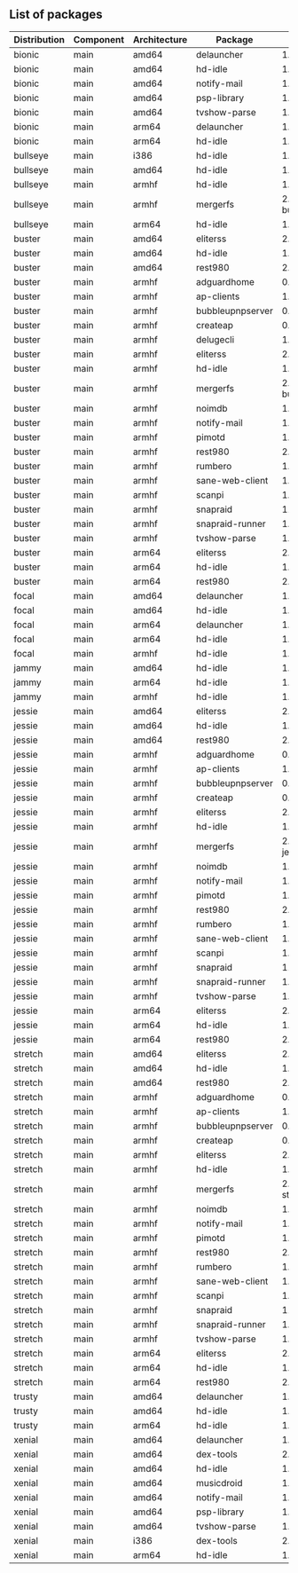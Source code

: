 ## List of packages

| Distribution | Component | Architecture | Package | Version |
| ------------ | ------ | -------- | ------- | ------- |
|bionic|main|amd64|delauncher|1.5.1|
|bionic|main|amd64|hd-idle|1.17|
|bionic|main|amd64|notify-mail|1.2.2|
|bionic|main|amd64|psp-library|1.4.0|
|bionic|main|amd64|tvshow-parse|1.15.0|
|bionic|main|arm64|delauncher|1.5.1|
|bionic|main|arm64|hd-idle|1.17|
|bullseye|main|i386|hd-idle|1.16|
|bullseye|main|amd64|hd-idle|1.16|
|bullseye|main|armhf|hd-idle|1.16|
|bullseye|main|armhf|mergerfs|2.33.5~debian-bullseye|
|bullseye|main|arm64|hd-idle|1.16|
|buster|main|amd64|eliterss|2.29.0|
|buster|main|amd64|hd-idle|1.17|
|buster|main|amd64|rest980|2.1.2~ado1|
|buster|main|armhf|adguardhome|0.107.2|
|buster|main|armhf|ap-clients|1.1.1|
|buster|main|armhf|bubbleupnpserver|0.9-5~ado4|
|buster|main|armhf|createap|0.4.6~ado4|
|buster|main|armhf|delugecli|1.4.3|
|buster|main|armhf|eliterss|2.29.0|
|buster|main|armhf|hd-idle|1.17|
|buster|main|armhf|mergerfs|2.33.5~debian-buster|
|buster|main|armhf|noimdb|1.1.0|
|buster|main|armhf|notify-mail|1.2.2|
|buster|main|armhf|pimotd|1.2.0|
|buster|main|armhf|rest980|2.1.2~ado1|
|buster|main|armhf|rumbero|1.0.0|
|buster|main|armhf|sane-web-client|1.4|
|buster|main|armhf|scanpi|1.3.1|
|buster|main|armhf|snapraid|11.3-1|
|buster|main|armhf|snapraid-runner|1.1.0|
|buster|main|armhf|tvshow-parse|1.15.0|
|buster|main|arm64|eliterss|2.29.0|
|buster|main|arm64|hd-idle|1.17|
|buster|main|arm64|rest980|2.1.2~ado1|
|focal|main|amd64|delauncher|1.5.1|
|focal|main|amd64|hd-idle|1.17|
|focal|main|arm64|delauncher|1.5.1|
|focal|main|arm64|hd-idle|1.17|
|focal|main|armhf|hd-idle|1.17|
|jammy|main|amd64|hd-idle|1.17|
|jammy|main|arm64|hd-idle|1.17|
|jammy|main|armhf|hd-idle|1.17|
|jessie|main|amd64|eliterss|2.29.0|
|jessie|main|amd64|hd-idle|1.17|
|jessie|main|amd64|rest980|2.1.2~ado1|
|jessie|main|armhf|adguardhome|0.107.2|
|jessie|main|armhf|ap-clients|1.1.1|
|jessie|main|armhf|bubbleupnpserver|0.9-5~ado4|
|jessie|main|armhf|createap|0.4.6~ado4|
|jessie|main|armhf|eliterss|2.29.0|
|jessie|main|armhf|hd-idle|1.17|
|jessie|main|armhf|mergerfs|2.33.5~debian-jessie|
|jessie|main|armhf|noimdb|1.1.0|
|jessie|main|armhf|notify-mail|1.2.2|
|jessie|main|armhf|pimotd|1.2.0|
|jessie|main|armhf|rest980|2.1.2~ado1|
|jessie|main|armhf|rumbero|1.0.0|
|jessie|main|armhf|sane-web-client|1.4|
|jessie|main|armhf|scanpi|1.3.1|
|jessie|main|armhf|snapraid|11.3-1|
|jessie|main|armhf|snapraid-runner|1.1.0|
|jessie|main|armhf|tvshow-parse|1.15.0|
|jessie|main|arm64|eliterss|2.29.0|
|jessie|main|arm64|hd-idle|1.17|
|jessie|main|arm64|rest980|2.1.2~ado1|
|stretch|main|amd64|eliterss|2.29.0|
|stretch|main|amd64|hd-idle|1.17|
|stretch|main|amd64|rest980|2.1.2~ado1|
|stretch|main|armhf|adguardhome|0.107.2|
|stretch|main|armhf|ap-clients|1.1.1|
|stretch|main|armhf|bubbleupnpserver|0.9-5~ado4|
|stretch|main|armhf|createap|0.4.6~ado4|
|stretch|main|armhf|eliterss|2.29.0|
|stretch|main|armhf|hd-idle|1.17|
|stretch|main|armhf|mergerfs|2.33.5~debian-stretch|
|stretch|main|armhf|noimdb|1.1.0|
|stretch|main|armhf|notify-mail|1.2.2|
|stretch|main|armhf|pimotd|1.2.0|
|stretch|main|armhf|rest980|2.1.2~ado1|
|stretch|main|armhf|rumbero|1.0.0|
|stretch|main|armhf|sane-web-client|1.4|
|stretch|main|armhf|scanpi|1.3.1|
|stretch|main|armhf|snapraid|11.3-1|
|stretch|main|armhf|snapraid-runner|1.1.0|
|stretch|main|armhf|tvshow-parse|1.15.0|
|stretch|main|arm64|eliterss|2.29.0|
|stretch|main|arm64|hd-idle|1.17|
|stretch|main|arm64|rest980|2.1.2~ado1|
|trusty|main|amd64|delauncher|1.5.1|
|trusty|main|amd64|hd-idle|1.17|
|trusty|main|arm64|hd-idle|1.17|
|xenial|main|amd64|delauncher|1.5.1|
|xenial|main|amd64|dex-tools|2.0-ado1|
|xenial|main|amd64|hd-idle|1.17|
|xenial|main|amd64|musicdroid|1.6.1|
|xenial|main|amd64|notify-mail|1.2.2|
|xenial|main|amd64|psp-library|1.4.0|
|xenial|main|amd64|tvshow-parse|1.15.0|
|xenial|main|i386|dex-tools|2.0-ado1|
|xenial|main|arm64|hd-idle|1.17|
